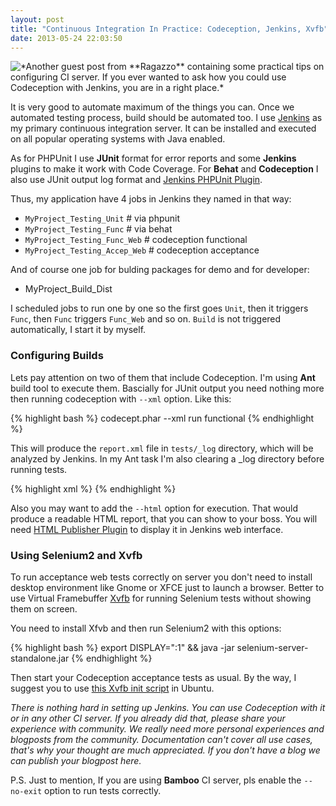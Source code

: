 ```yaml
---
layout: post
title: "Continuous Integration In Practice: Codeception, Jenkins, Xvfb"
date: 2013-05-24 22:03:50
---
```


<img src="http://jenkins-ci.org/sites/default/files/images/headshot.png" style="float: left;" />
*Another guest post from **Ragazzo** containing some practical tips on configuring CI server. If you ever wanted to ask how you could use Codeception with Jenkins, you are in a right place.*

It is very good to automate maximum of the things you can. Once we automated testing process, build should be automated too. I use [Jenkins](http://jenkins-ci.org/) as my primary continuous integration server. It can be installed and executed on all popular operating systems with Java enabled. 

As for PHPUnit I use **JUnit** format for error reports and some **Jenkins** plugins to make it work with Code Coverage. For **Behat** and **Codeception** I also use JUnit output log format and [Jenkins PHPUnit Plugin](http://jenkins-php.org/). 

Thus, my application have 4 jobs in Jenkins they named in that way:

* `MyProject_Testing_Unit` # via phpunit
* `MyProject_Testing_Func` # via behat
* `MyProject_Testing_Func_Web`  # codeception functional
* `MyProject_Testing_Accep_Web` # codeception acceptance

And of course one job for bulding packages for demo and for developer:

* MyProject_Build_Dist

 I scheduled jobs to run one by one so the first goes `Unit`, then it triggers `Func`, then `Func` triggers `Func_Web` and so on. `Build` is not triggered automatically, I start it by myself.

### Configuring Builds 

Lets pay attention on two of them that include Codeception. I'm using **Ant** build tool to execute them.
Bascially for JUnit output you need nothing more then running codeception with `--xml` option. Like this:

{% highlight bash %}
codecept.phar --xml run functional
{% endhighlight %}

This will produce the `report.xml` file in `tests/_log` directory, which will be analyzed by Jenkins. In my Ant task I'm also clearing a _log directory before running tests.

{% highlight xml %}
<project name="MyProject_Testing_Func_Web" default="build" basedir=".">
<target name="clean">
  <delete dir="${basedir}/build/src/protected/tests/codeception/tests/_log" includes="**/*" />
</target>
<target name="codeception">
  <exec dir="${basedir}/build/src/protected/tests/codeception" executable="php" failonerror="true">
    <arg line="codecept.phar --xml run functional" />
  </exec>
</target>
<target name="build" depends="clean, codeception"/>
</project>
{% endhighlight %}

Also you may want to add the `--html` option for execution. That would produce a readable HTML report, that you can show to your boss. You will need [HTML Publisher Plugin](https://wiki.jenkins-ci.org/display/JENKINS/HTML+Publisher+Plugin) to display it in Jenkins web interface.

### Using Selenium2 and Xvfb

To run acceptance web tests correctly on server you don't need to install desktop environment like Gnome or XFCE just to launch a browser. Better to use Virtual Framebuffer [Xvfb](http://en.wikipedia.org/wiki/Xvfb) for running Selenium tests without showing them on screen. 

You need to install Xfvb and then run Selenium2 with this options:

{% highlight bash %}
export DISPLAY=":1" && java -jar selenium-server-standalone.jar
{% endhighlight %}

Then start your Codeception acceptance tests as usual. By the way, I suggest you to use [this Xvfb init script](https://gist.github.com/jterrace/2911875) in Ubuntu.

*There is nothing hard in setting up Jenkins. You can use Codeception with it or in any other CI server. If you already did that, please share your experience with community. We really need more personal experiences and blogposts from the community. Documentation can't cover all use cases, that's why your thought are much appreciated. If you don't have a blog we can publish your blogpost here.*

P.S. Just to mention, If you are using **Bamboo** CI server, pls enable the `--no-exit` option to run tests correctly.